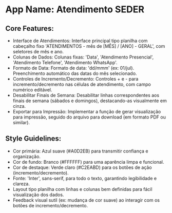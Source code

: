 # **App Name**: Atendimento SEDER

## Core Features:

- Interface de Atendimentos: Interface principal tipo planilha com cabeçalho fixo 'ATENDIMENTOS - mês de [MÊS] / [ANO] - GERAL', com seletores de mês e ano.
- Colunas de Dados: Colunas fixas: 'Data', 'Atendimento Presencial', 'Atendimento Telefone', 'Atendimento WhatsApp'.
- Formato de Data: Formato de data: 'dd/mmm' (ex: 01/jul). Preenchimento automático das datas do mês selecionado.
- Controles de Incremento/Decremento: Controles + e - para incremento/decremento nas células de atendimento, com campo numérico editável.
- Desabilitar Finais de Semana: Desabilitar linhas correspondentes aos finais de semana (sábados e domingos), destacando-as visualmente em cinza.
- Exportar para Impressão: Implementar a função de gerar visualização para impressão, seguido do arquivo para download (em formato PDF ou similar).

## Style Guidelines:

- Cor primária: Azul suave (#A0D2EB) para transmitir confiança e organização.
- Cor de fundo: Branco (#FFFFFF) para uma aparência limpa e funcional.
- Cor de destaque: Verde claro (#C2EABD) para os botões de ação (incremento/decremento).
- Fonte: 'Inter', sans-serif, para todo o texto, garantindo legibilidade e clareza.
- Layout tipo planilha com linhas e colunas bem definidas para fácil visualização dos dados.
- Feedback visual sutil (ex: mudança de cor suave) ao interagir com os botões de incremento/decremento.